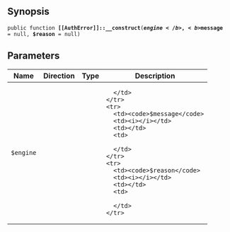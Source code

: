 ## Synopsis

<code>public function <b>[[AuthError]]::__construct</b>(<b>$engine</b>, <b>$message</b> = null, <b>$reason</b> = null)</code>

## Parameters

<table>
  <thead>
    <tr>
      <th>Name</th>
      <th>Direction</th>
      <th>Type</th>
      <th>Description</th>
    </tr>
  </thead>
  <tbody>
    <tr>
      <td><code>$engine</code>
      <td><i></i></td>
      <td></td>
      <td>

      </td>
    </tr>
    <tr>
      <td><code>$message</code>
      <td><i></i></td>
      <td></td>
      <td>

      </td>
    </tr>
    <tr>
      <td><code>$reason</code>
      <td><i></i></td>
      <td></td>
      <td>

      </td>
    </tr>
  </tbody>
</table>

